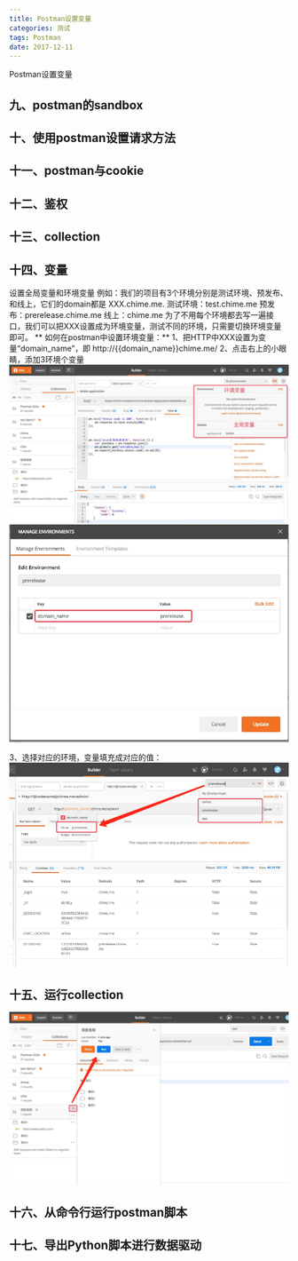 ```yaml
---
title: Postman设置变量
categories: 测试
tags: Postman
date: 2017-12-11
---
```

Postman设置变量

<!-- more -->

## 九、postman的sandbox

## 十、使用postman设置请求方法

## 十一、postman与cookie

## 十二、鉴权

## 十三、collection

## 十四、变量
设置全局变量和环境变量
例如：我们的项目有3个环境分别是测试环境、预发布、和线上，它们的domain都是 XXX.chime.me.
测试环境：test.chime.me
预发布：prerelease.chime.me
线上：chime.me
为了不用每个环境都去写一遍接口，我们可以把XXX设置成为环境变量，测试不同的环境，只需要切换环境变量即可。
** 如何在postman中设置环境变量：**
1、把HTTP中XXX设置为变量“domain_name”，即 http://{{domain_name}}chime.me/
2、点击右上的小眼睛，添加3环境个变量
![](/bimg/11.jpg)
![](/bimg/12.jpg)

3、选择对应的环境，变量填充成对应的值：
![](/bimg/13.jpg)


## 十五、运行collection
![](/bimg/14.jpg)

## 十六、从命令行运行postman脚本

## 十七、导出Python脚本进行数据驱动